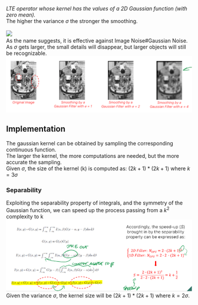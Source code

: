 _LTE operator whose kernel has the values of a 2D Gaussian function (with zero mean)._<br>
The higher the variance $\sigma$ the stronger the smoothing.<br>
<br>
![](../../img/pasted-image-20230313101209.png|#small)<br>
As the name suggests, it is effective against Image Noise#Gaussian Noise.<br>
As $\sigma$ gets larger, the small details will disappear, but larger objects will still be recognizable.<br>
![](../../img/pasted-image-20230313100630.png)<br>
## Implementation<br>
The gaussian kernel can be obtained by sampling the corresponding continuous function.<br>
The larger the kernel, the more computations are needed, but the more accurate the sampling.<br>
Given $\sigma$, the size of the kernel (k) is computed as: $(2k+1)*(2k+1)$ where $k=3\sigma$ <br>
### Separability<br>
Exploiting the separability property of integrals, and the symmetry of the Gaussian function, we can speed up the process passing from a $k^{2}$ complexity to k <br>
![](../../img/pasted-image-20230314123818.png)<br>
Given the variance $\sigma$, the kernel size will be $(2k+1)*(2k+1)$ where $k=2\sigma$.<br>
